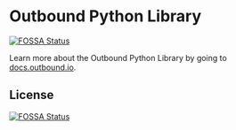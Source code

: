 # Outbound Python Library
[![FOSSA Status](https://app.fossa.io/api/projects/git%2Bgithub.com%2Fzendesk%2Fconnect_python_sdk.svg?type=shield)](https://app.fossa.io/projects/git%2Bgithub.com%2Fzendesk%2Fconnect_python_sdk?ref=badge_shield)


Learn more about the Outbound Python Library by going
to [docs.outbound.io](http://docs.outbound.io/v2/docs/python). 


## License
[![FOSSA Status](https://app.fossa.io/api/projects/git%2Bgithub.com%2Fzendesk%2Fconnect_python_sdk.svg?type=large)](https://app.fossa.io/projects/git%2Bgithub.com%2Fzendesk%2Fconnect_python_sdk?ref=badge_large)